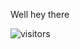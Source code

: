 Well hey there

![visitors](https://visitor-badge.glitch.me/badge?page_id=FrancisDavison.FrancisDavison)
